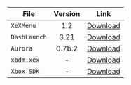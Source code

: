 | File         | Version | Link                                                                                                                           |
|--------------|:-------:|--------------------------------------------------------------------------------------------------------------------------------|
| `XeXMenu`    |   1.2   | [Download](https://mega.nz/#!9AlUmDZK!oykniipcx80kvuRxLaqY8NtPMJYKHW1ZYpqYfcAZsLA)                                             |
| `DashLaunch` |  3.21   | [Download](https://consolemods.org/wiki/images/2/28/Dash_launch_v3.21.zip)                                                     |
| `Aurora`     | 0.7b.2  | [Download](http://phoenix.xboxunity.net/downloads/Aurora%200.7b.2%20-%20Release%20Package.rar)                                 |
| `xbdm.xex`   |    -    | [Download](https://consolemods.org/wiki/images/0/08/Xbdm.xex)                                                                  | 
| `Xbox SDK`   |    -    | [Download](https://www.mediafire.com/file/l9786i9endh5w5e/XBOX360+SDK+21256.3.exe)                                             |